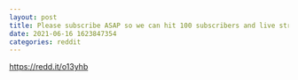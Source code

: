 ```yaml
--- 
layout: post 
title: Please subscribe ASAP so we can hit 100 subscribers and live stream an important meeting for you all 
date: 2021-06-16 1623847354 
categories: reddit 
--- 
```

https://redd.it/o13yhb